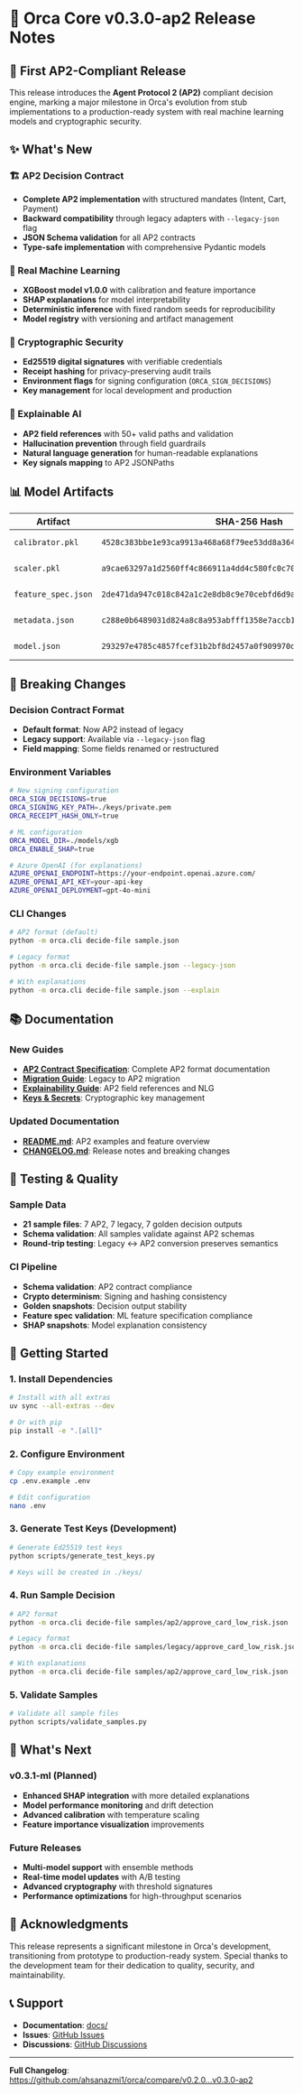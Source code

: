 # 🚀 Orca Core v0.3.0-ap2 Release Notes

## 🎯 First AP2-Compliant Release

This release introduces the **Agent Protocol 2 (AP2)** compliant decision engine, marking a major milestone in Orca's evolution from stub implementations to a production-ready system with real machine learning models and cryptographic security.

## ✨ What's New

### 🏗️ AP2 Decision Contract
- **Complete AP2 implementation** with structured mandates (Intent, Cart, Payment)
- **Backward compatibility** through legacy adapters with `--legacy-json` flag
- **JSON Schema validation** for all AP2 contracts
- **Type-safe implementation** with comprehensive Pydantic models

### 🤖 Real Machine Learning
- **XGBoost model v1.0.0** with calibration and feature importance
- **SHAP explanations** for model interpretability
- **Deterministic inference** with fixed random seeds for reproducibility
- **Model registry** with versioning and artifact management

### 🔐 Cryptographic Security
- **Ed25519 digital signatures** with verifiable credentials
- **Receipt hashing** for privacy-preserving audit trails
- **Environment flags** for signing configuration (`ORCA_SIGN_DECISIONS`)
- **Key management** for local development and production

### 🧠 Explainable AI
- **AP2 field references** with 50+ valid paths and validation
- **Hallucination prevention** through field guardrails
- **Natural language generation** for human-readable explanations
- **Key signals mapping** to AP2 JSONPaths

## 📊 Model Artifacts

| Artifact | SHA-256 Hash | Purpose |
|----------|--------------|---------|
| `calibrator.pkl` | `4528c383bbe1e93ca9913a468a68f79ee53dd8a364d93d351928a5cdb6c9a211` | Model calibration |
| `scaler.pkl` | `a9cae63297a1d2560ff4c866911a4dd4c580fc0c70de7015d626ba01f747b0b6` | Feature scaling |
| `feature_spec.json` | `2de471da947c018c842a1c2e8db8c9e70cebfd6d9ae0fe4e6d408378783926d4` | Feature specification |
| `metadata.json` | `c288e0b6489031d824a8c8a953abfff1358e7accb11985034766e2cd180bf34d` | Model metadata |
| `model.json` | `293297e4785c4857fcef31b2bf8d2457a0f909970d06ce3027e807a5c759283c` | XGBoost model |

## 🔄 Breaking Changes

### Decision Contract Format
- **Default format**: Now AP2 instead of legacy
- **Legacy support**: Available via `--legacy-json` flag
- **Field mapping**: Some fields renamed or restructured

### Environment Variables
```bash
# New signing configuration
ORCA_SIGN_DECISIONS=true
ORCA_SIGNING_KEY_PATH=./keys/private.pem
ORCA_RECEIPT_HASH_ONLY=true

# ML configuration
ORCA_MODEL_DIR=./models/xgb
ORCA_ENABLE_SHAP=true

# Azure OpenAI (for explanations)
AZURE_OPENAI_ENDPOINT=https://your-endpoint.openai.azure.com/
AZURE_OPENAI_API_KEY=your-api-key
AZURE_OPENAI_DEPLOYMENT=gpt-4o-mini
```

### CLI Changes
```bash
# AP2 format (default)
python -m orca.cli decide-file sample.json

# Legacy format
python -m orca.cli decide-file sample.json --legacy-json

# With explanations
python -m orca.cli decide-file sample.json --explain
```

## 📚 Documentation

### New Guides
- **[AP2 Contract Specification](docs/ap2_contract.md)**: Complete AP2 format documentation
- **[Migration Guide](docs/migration_guide_ap2.md)**: Legacy to AP2 migration
- **[Explainability Guide](docs/phase2_explainability.md)**: AP2 field references and NLG
- **[Keys & Secrets](docs/keys.md)**: Cryptographic key management

### Updated Documentation
- **[README.md](README.md)**: AP2 examples and feature overview
- **[CHANGELOG.md](CHANGELOG.md)**: Release notes and breaking changes

## 🧪 Testing & Quality

### Sample Data
- **21 sample files**: 7 AP2, 7 legacy, 7 golden decision outputs
- **Schema validation**: All samples validate against AP2 schemas
- **Round-trip testing**: Legacy ↔ AP2 conversion preserves semantics

### CI Pipeline
- **Schema validation**: AP2 contract compliance
- **Crypto determinism**: Signing and hashing consistency
- **Golden snapshots**: Decision output stability
- **Feature spec validation**: ML feature specification compliance
- **SHAP snapshots**: Model explanation consistency

## 🚀 Getting Started

### 1. Install Dependencies
```bash
# Install with all extras
uv sync --all-extras --dev

# Or with pip
pip install -e ".[all]"
```

### 2. Configure Environment
```bash
# Copy example environment
cp .env.example .env

# Edit configuration
nano .env
```

### 3. Generate Test Keys (Development)
```bash
# Generate Ed25519 test keys
python scripts/generate_test_keys.py

# Keys will be created in ./keys/
```

### 4. Run Sample Decision
```bash
# AP2 format
python -m orca.cli decide-file samples/ap2/approve_card_low_risk.json

# Legacy format
python -m orca.cli decide-file samples/legacy/approve_card_low_risk.json --legacy-json

# With explanations
python -m orca.cli decide-file samples/ap2/approve_card_low_risk.json --explain
```

### 5. Validate Samples
```bash
# Validate all sample files
python scripts/validate_samples.py
```

## 🔮 What's Next

### v0.3.1-ml (Planned)
- **Enhanced SHAP integration** with more detailed explanations
- **Model performance monitoring** and drift detection
- **Advanced calibration** with temperature scaling
- **Feature importance visualization** improvements

### Future Releases
- **Multi-model support** with ensemble methods
- **Real-time model updates** with A/B testing
- **Advanced cryptography** with threshold signatures
- **Performance optimizations** for high-throughput scenarios

## 🎉 Acknowledgments

This release represents a significant milestone in Orca's development, transitioning from prototype to production-ready system. Special thanks to the development team for their dedication to quality, security, and maintainability.

## 📞 Support

- **Documentation**: [docs/](docs/)
- **Issues**: [GitHub Issues](https://github.com/ahsanazmi1/orca/issues)
- **Discussions**: [GitHub Discussions](https://github.com/ahsanazmi1/orca/discussions)

---

**Full Changelog**: https://github.com/ahsanazmi1/orca/compare/v0.2.0...v0.3.0-ap2

